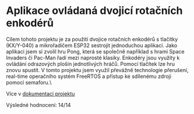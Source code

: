 # Aplikace ovládaná dvojicí rotačních enkodérů

Cílem tohoto projektu je za použití dvojice rotačních enkodérů s tlačítky (KX/Y-040) a mikrořadičem
ESP32 sestrojit jednoduchou aplikaci. Jako aplikaci jsem si zvolil hru Pong, která se společně například s hrami
Space Invaders či Pac-Man řadí mezi naprosté klasiky.
Enkodéry jsou využity k ovládání odrazových plošin jednotlivých hráčů. Pomocí tlačítek lze hru znovu
spustit. V tomto projektu jsem využil převážně technologie přerušení, real-time operačního systém FreeRTOS
a přístup ke sdílenému zdroji pomocí semaforu.\

Více v [dokumentaci projektu](doc/projekt.pdf)

Výsledné hodnocení: 14/14

